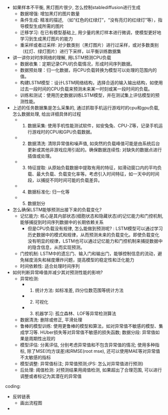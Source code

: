 
- 如果样本不平衡, 黑灯图片很少, 怎么控制stablediffusion进行生成
  - 数据增强: 增加黑灯的图片数量
  - 条件生成: 精准的描述, （如“红色的红绿灯”，“没有亮灯的红绿灯”等），指导模型生成所需的图片
  - 迁移学习: 在已有模型基础上, 用少量的黑灯样本进行微调，使模型更好地学习到生成黑灯图片的能力
  - 重采样或者过采样: 对少数类别（黑灯图片）进行过采样，或对多数类别（红灯、绿灯图片）进行下采样，以平衡训练数据集
- 讲一讲你对时序网络的理解, 用LSTM预测CPU负载
  - 数据收集：定期记录CPU的负载情况，形成时间序列数据。
  - 数据预处理：归一化数据，将CPU负载转换为模型可以处理的范围内的值。
  - 构建LSTM模型：设计LSTM网络结构，选择合适的输入输出结构，如使用过去一段时间的CPU负载来预测未来某一时刻或某一段时间的负载。
  - 训练和测试：使用历史数据训练LSTM模型，并在测试集上评估模型的预测性能。
- 上述的任务数据集是怎么采集的, 通过抓取手机运行游戏时的cpu和gpu负载, 怎么数据处理, 给出详细具体的过程
  - 1. 数据采集: 使用手机性能测试软件，如安兔兔、CPU-Z等，记录手机运行游戏时的CPU和GPU负载数据。
  - 2. 数据清洗: 清除异常值和噪声值, 如突然的负载峰值可能是由系统后台更新或其他非游戏应用引起的。确保数据连续性: 对缺失的数据点进行插值或处理。
  - 3. 特征提取: 从原始负载数据中提取有用的特征，如滑动窗口内的平均负载、最大负载、负载变化率等。考虑引入时间特征，如一天中的时间段，以捕捉不同时间可能的负载差异。
  - 4. 数据标准化: 归一化等
  - 5. 数据划分
- 怎么确保LSTM能够预测出接下来的负载变化?
  - 记忆能力: 核心是其内部状态(细胞状态和隐藏状态)的记忆能力和门控机制, 能够捕捉到时间序列数据中的长期依赖关系
    - 但是CPU负载没有规律, 怎么能做到预测呢? : LSTM模型可以通过学习历史数据中的模式和规律，从而预测未来的负载变化。即使负载变化没有明显的规律，LSTM也可以通过记忆能力和门控机制来捕捉数据中的隐含信息，从而实现预测。
  - 门控机制: LSTM中的遗忘门、输入门和输出门，能够控制信息的流动，避免梯度消失和梯度爆炸问题，提高模型的稳定性和泛化能力
  - 时间依赖性: 适合处理时间序列
- 如何判断异常峰值并减少其对预测性能的影响?
  - 异常检测: 
    - 1. 统计方法: 如标准差, 四分位数范围等统计方法
    - 2. 可视化
    - 3. 机器学习: 孤立森林、LOF等异常检测算法
  - 数据清洗: 删除或修正, 平滑处理
  - 鲁棒的模型训练: 使用更鲁棒的模型和算法，如对异常值不敏感的模型、集成学习等. HUber损失等对异常值不敏感的损失函数; 数据分段: 异常值如果是周期性出现的
  - 模型评估: 分离评估, 分别考虑异常值和不包含异常值的情况; 使用多种指标, 除了MSE(均方误差)和RMSE(root mse), 还可以使用MAE等对异常值不太敏感的指标
  - 模型调整: 异常值标注; 异常值预测;(PS: 怎么对异常值进行预测)
  - 后处理: 阈值检测: 对预测结果用阈值检测, 如果超出了合理范围, 可以进行调整或者标记为其潜在的异常值
  

coding:
- 反转链表
  - 画出流程图
- 







